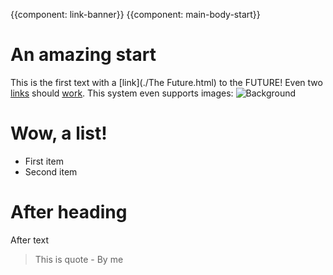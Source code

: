 {{component: link-banner}}
{{component: main-body-start}}
# An amazing start

This is the first text 
with a [link](./The Future.html) to the FUTURE!
Even two [links](https://pipinspace.github.io) should [work](https://pipinspace.github.io).
This system even supports images:
![Background](./img/TitleBackground.png)

# Wow, a list!

- First item
- Second item

# After heading

After text
> This is quote
> \- By me